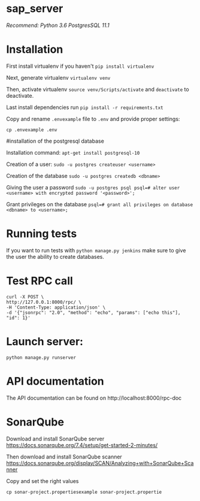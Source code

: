 # sap_server

*Recommend: Python 3.6*
            *PostgresSQL 11.1*

# Installation

First install virtualenv if you haven't `pip install virtualenv`

Next, generate virtualenv `virtualenv venv`

Then, activate virtualenv `source venv/Scripts/activate` and `deactivate` to deactivate.

Last install dependencies run `pip install -r requirements.txt`

Copy and rename `.envexample` file to `.env` and provide proper settings:

`cp .envexample .env`

#installation of the postgresql database

Installation command:
`apt-get install postgresql-10`

Creation of a user:
`sudo -u postgres createuser <username>`
           
Creation of the database
`sudo -u postgres createdb <dbname>`

Giving the user a password
`sudo -u postgres psql
psql=# alter user <username> with encrypted password '<password>';`

Grant privileges on the database
`psql=# grant all privileges on database <dbname> to <username>;`

# Running tests

If you want to run tests with `python manage.py jenkins` make sure to give the user the ability to create databases.

# Test RPC call
```
curl -X POST \
http://127.0.0.1:8000/rpc/ \
-H 'Content-Type: application/json' \
-d '{"jsonrpc": "2.0", "method": "echo", "params": ["echo this"], "id": 1}'
```

# Launch server:

`python manage.py runserver`
# API documentation
The API documentation can be found on http://localhost:8000/rpc-doc

# SonarQube
Download and install SonarQube server
https://docs.sonarqube.org/7.4/setup/get-started-2-minutes/

Then download and install SonarQube scanner
https://docs.sonarqube.org/display/SCAN/Analyzing+with+SonarQube+Scanner

Copy and set the right values

`cp sonar-project.propertiesexample sonar-project.propertie`